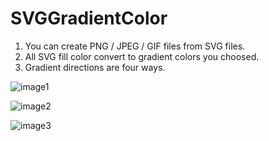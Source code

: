 # SVGGradientColor

1. You can create PNG / JPEG / GIF files from SVG files.
2. All SVG fill color convert to gradient colors you choosed.
3. Gradient directions are four ways.

![image1](https://user-images.githubusercontent.com/96961556/193639972-dfc4a511-af75-429b-817d-e0811c7429e9.png)

![image2](https://user-images.githubusercontent.com/96961556/193639981-2aa545aa-c69b-4aae-957f-8433657161d5.png)

![image3](https://user-images.githubusercontent.com/96961556/193639999-ff6a34b5-198e-4340-b161-6e799eab010e.png)
